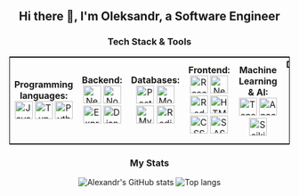   <h2 align="center">Hi there 👋, I'm Oleksandr, a Software Engineer</h2>
<h3 align="center">Tech Stack & Tools</h3>

<table style="width:100%; text-align:center; border-collapse:collapse; border:1px solid black;">
  <tr>
    <td style="vertical-align:middle; text-align:center;"><strong>Programming languages:</strong><br/>
      <img src="https://skillicons.dev/icons?i=js" title="JavaScript" style="width:32px; height:32px;"/>
      <img src="https://skillicons.dev/icons?i=ts" title="TypeScript" style="width:32px; height:32px;"/>
      <img src="https://skillicons.dev/icons?i=py" title="Python" style="width:32px; height:32px;"/>
    </td>
    <td style="vertical-align:middle; text-align:center;"><strong>Backend:</strong><br/>
      <img src="https://skillicons.dev/icons?i=nestjs" title="NestJS" style="width:32px; height:32px;"/>
      <img src="https://skillicons.dev/icons?i=nodejs" title="Node.js" style="width:32px; height:32px;"/>
      <img src="https://skillicons.dev/icons?i=express" title="Express" style="width:32px; height:32px;"/>
      <img src="https://skillicons.dev/icons?i=django" title="Django" style="width:32px; height:32px;"/>
    </td>
    <td style="vertical-align:middle; text-align:center;"><strong>Databases:</strong><br/>
      <img src="https://skillicons.dev/icons?i=postgres" title="PostgreSQL" style="width:32px; height:32px;"/>
      <img src="https://skillicons.dev/icons?i=mongodb" title="MongoDB" style="width:32px; height:32px;"/>
      <img src="https://skillicons.dev/icons?i=mysql" title="MySQL" style="width:32px; height:32px;"/>
      <img src="https://skillicons.dev/icons?i=redis" title="Redis" style="width:32px; height:32px;"/>
    </td>
    <td style="vertical-align:middle; text-align:center;"><strong>Frontend:</strong><br/>
      <img src="https://skillicons.dev/icons?i=react" title="React" style="width:32px; height:32px;"/>
      <img src="https://skillicons.dev/icons?i=nextjs" title="Next.js" style="width:32px; height:32px;"/>
      <img src="https://skillicons.dev/icons?i=redux" title="Redux" style="width:32px; height:32px;"/>
      <img src="https://skillicons.dev/icons?i=html" title="HTML" style="width:32px; height:32px;"/>
      <img src="https://skillicons.dev/icons?i=css" title="CSS" style="width:32px; height:32px;"/>
      <img src="https://skillicons.dev/icons?i=sass" title="SASS" style="width:32px; height:32px;"/>
    </td>
    <td style="vertical-align:middle; text-align:center;"><strong>Machine Learning & AI:</strong><br/>
      <img src="https://skillicons.dev/icons?i=tensorflow" title="TensorFlow" style="width:32px; height:32px;"/>
      <img src="https://skillicons.dev/icons?i=anaconda" title="Anaconda" style="width:32px; height:32px;"/>
      <img src="https://skillicons.dev/icons?i=sklearn" title="Scikit-learn" style="width:32px; height:32px;"/>
<!--       <img src="https://skillicons.dev/icons?i=matlab" title="MATLAB" style="width:32px; height:32px;"/> -->
<!--       <img src="https://skillicons.dev/icons?i=pytorch" title="PyTorch" style="width:32px; height:32px;"/> -->
<!--       <img src="https://skillicons.dev/icons?i=octave" title="Octave" style="width:32px; height:32px;"/> -->
    </td>
    <td style="vertical-align:middle; text-align:center;"><strong>DevOps:</strong><br/>
      <img src="https://skillicons.dev/icons?i=docker" title="Docker" style="width:32px; height:32px;"/>
      <img src="https://skillicons.dev/icons?i=kubernetes" title="Kubernetes" style="width:32px; height:32px;"/>
      <img src="https://skillicons.dev/icons?i=aws" title="AWS" style="width:32px; height:32px;"/>
      <img src="https://skillicons.dev/icons?i=nginx" title="Nginx" style="width:32px; height:32px;"/>
    </td>
    <td style="vertical-align:middle; text-align:center;"><strong>OS:</strong><br/>
      <img src="https://skillicons.dev/icons?i=apple" title="Mac OS" style="width:32px; height:32px;"/>
      <img src="https://skillicons.dev/icons?i=linux" title="Linux" style="width:32px; height:32px;"/>
      <img src="https://skillicons.dev/icons?i=ubuntu" title="Ubuntu" style="width:32px; height:32px;"/>
    </td>
    <td style="vertical-align:middle; text-align:center;"><strong>Package Managers:</strong><br/>
      <img src="https://skillicons.dev/icons?i=npm" title="NPM" style="width:32px; height:32px;"/>
      <img src="https://skillicons.dev/icons?i=yarn" title="Yarn" style="width:32px; height:32px;"/>
    </td>
    <td style="vertical-align:middle; text-align:center;"><strong>Version Control Systems:</strong><br/>
      <img src="https://skillicons.dev/icons?i=git" title="Git" style="width:32px; height:32px;"/>
      <img src="https://skillicons.dev/icons?i=github" title="GitHub" style="width:32px; height:32px;"/>
    </td>
    <td style="vertical-align:middle; text-align:center;"><strong>Design:</strong><br/>
      <img src="https://skillicons.dev/icons?i=figma" title="Figma" style="width:32px; height:32px;"/>
    </td>
  </tr>
</table>

<h3 align="center">My Stats</h3>
<div align="center">
  <img alt="Alexandr's GitHub stats" src="https://github-readme-stats.vercel.app/api?username=seemyoon&show_icons=true&theme=transparent"/>
  <img alt="Top langs" src="https://github-readme-stats.vercel.app/api/top-langs/?username=seemyoon&layout=compact&langs_count=8&theme=transparent"/>
</div>  
